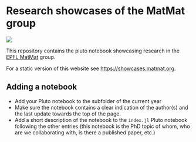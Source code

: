 # Research showcases of the MatMat group
[![](https://img.shields.io/badge/website-static-blue.svg)](https://showcases.matmat.org/)

This repository contains the pluto notebook showcasing
research in the [EPFL MatMat](https://matmat.org) group.

For a static version of this website see <https://showcases.matmat.org>.

## Adding a notebook
- Add your Pluto notebook to the subfolder of the current year
- Make sure the notebook contains a clear indication of the author(s)
  and the last update towards the top of the page.
- Add a short description of the notebook to the `index.jl`
  Pluto notebook following the other entries (this notebook is the
  PhD topic of whom, who are we collaborating with, is there a
  published paper, etc.)
